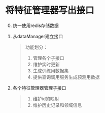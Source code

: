 # 将特征管理器写出接口
0. 统一使用redis存储数据
1. 从dataManager建立接口
    > 功能划分：
    > 1. 管理各个子接口
    > 2. 维护实时更新
    > 3. 生成训练用数据集
    > 4. 提供查询调用服务生成预测用数据

2. 各个特征管理器管理子接口
    > 1. 维护id的映射
    > 2. 维护历史记录和领域信息